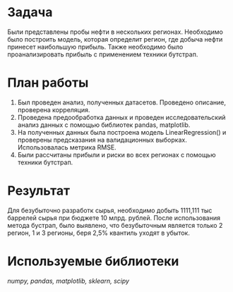 # Задача<br>
Были представлены пробы нефти в нескольких регионах. Необходимо было построить модель, которая определит регион, где добыча нефти принесет наибольшую прибыль. Также необходимо было проанализировать прибыль с применением техники бутстрап.

# План работы<br>
1. Был проведен анализ, полученных датасетов. Проведено описание, проверена корреляция.
2. Проведена предообработка данных и проведен исследовательский анализ данных с помощью библиотек pandas, matplotlib.
3. На полученных данных была построена модель LinearRegression() и проверены предсказания на валидационных выборках. Использовалась метрика RMSE.
4. Были рассчитаны прибыли и риски во всех регионах с помощью техники бутстрап.

# Результат<br>
Для безубыточно разработк сырья, необходимо добыть 1111,111 тыс баррелей сырья при бюджете 10 млрд. рублей. После использования метода бустрап, было выявлено, что безубыточным является только 2 регион, 1 и 3 регионы, беря 2,5% квантиль уходят в убыток.

# Используемые библиотеки<br>
*numpy, pandas, matplotlib, sklearn, scipy*
